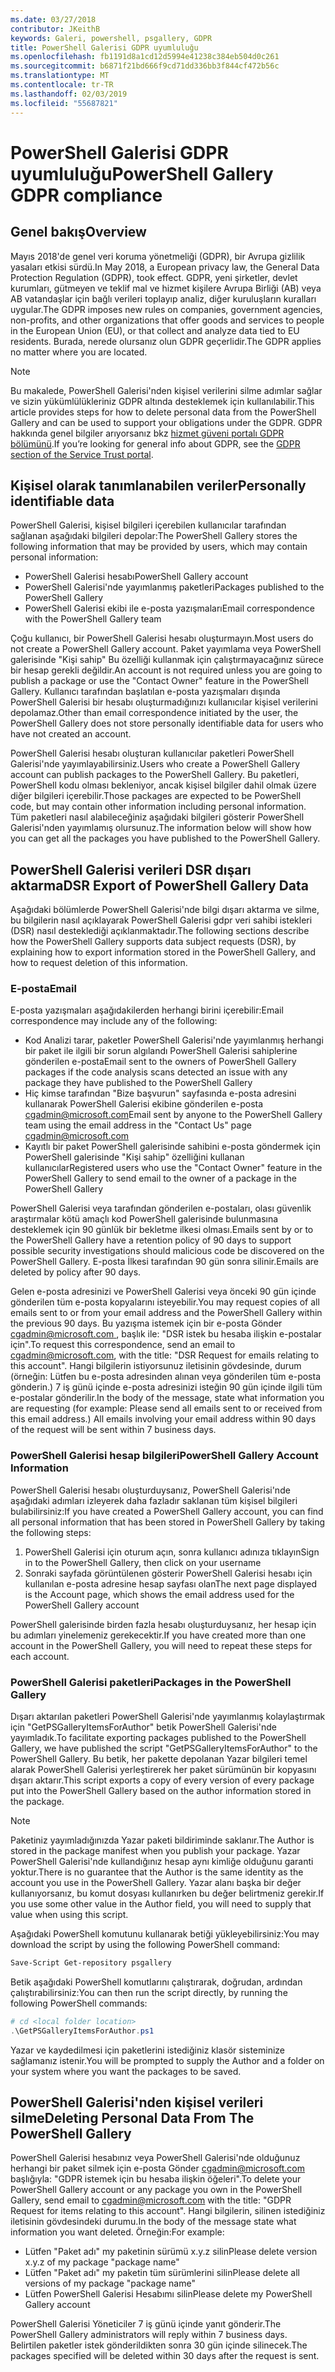 ```yaml
---
ms.date: 03/27/2018
contributor: JKeithB
keywords: Galeri, powershell, psgallery, GDPR
title: PowerShell Galerisi GDPR uyumluluğu
ms.openlocfilehash: fb1191d8a1cd12d5994e41238c384eb504d0c261
ms.sourcegitcommit: b6871f21bd666f9cd71dd336bb3f844cf472b56c
ms.translationtype: MT
ms.contentlocale: tr-TR
ms.lasthandoff: 02/03/2019
ms.locfileid: "55687821"
---
```

# <a name="powershell-gallery-gdpr-compliance"></a><span data-ttu-id="178cb-103">PowerShell Galerisi GDPR uyumluluğu</span><span class="sxs-lookup"><span data-stu-id="178cb-103">PowerShell Gallery GDPR compliance</span></span>

## <a name="overview"></a><span data-ttu-id="178cb-104">Genel bakış</span><span class="sxs-lookup"><span data-stu-id="178cb-104">Overview</span></span>

<span data-ttu-id="178cb-105">Mayıs 2018'de genel veri koruma yönetmeliği (GDPR), bir Avrupa gizlilik yasaları etkisi sürdü.</span><span class="sxs-lookup"><span data-stu-id="178cb-105">In May 2018, a European privacy law, the General Data Protection Regulation (GDPR), took effect.</span></span>
<span data-ttu-id="178cb-106">GDPR, yeni şirketler, devlet kurumları, gütmeyen ve teklif mal ve hizmet kişilere Avrupa Birliği (AB) veya AB vatandaşlar için bağlı verileri toplayıp analiz, diğer kuruluşların kuralları uygular.</span><span class="sxs-lookup"><span data-stu-id="178cb-106">The GDPR imposes new rules on companies, government agencies, non-profits, and other organizations that offer goods and services to people in the European Union (EU), or that collect and analyze data tied to EU residents.</span></span>
<span data-ttu-id="178cb-107">Burada, nerede olursanız olun GDPR geçerlidir.</span><span class="sxs-lookup"><span data-stu-id="178cb-107">The GDPR applies no matter where you are located.</span></span>

> [!NOTE]
> <span data-ttu-id="178cb-108">Bu makalede, PowerShell Galerisi'nden kişisel verilerini silme adımlar sağlar ve sizin yükümlülükleriniz GDPR altında desteklemek için kullanılabilir.</span><span class="sxs-lookup"><span data-stu-id="178cb-108">This article provides steps for how to delete personal data from the PowerShell Gallery and can be used to support your obligations under the GDPR.</span></span> <span data-ttu-id="178cb-109">GDPR hakkında genel bilgiler arıyorsanız bkz [hizmet güveni portalı GDPR bölümünü](https://servicetrust.microsoft.com/ViewPage/GDPRGetStarted).</span><span class="sxs-lookup"><span data-stu-id="178cb-109">If you’re looking for general info about GDPR, see the [GDPR section of the Service Trust portal](https://servicetrust.microsoft.com/ViewPage/GDPRGetStarted).</span></span>

## <a name="personally-identifiable-data"></a><span data-ttu-id="178cb-110">Kişisel olarak tanımlanabilen veriler</span><span class="sxs-lookup"><span data-stu-id="178cb-110">Personally identifiable data</span></span>

<span data-ttu-id="178cb-111">PowerShell Galerisi, kişisel bilgileri içerebilen kullanıcılar tarafından sağlanan aşağıdaki bilgileri depolar:</span><span class="sxs-lookup"><span data-stu-id="178cb-111">The PowerShell Gallery stores the following information that may be provided by users, which may contain personal information:</span></span>

- <span data-ttu-id="178cb-112">PowerShell Galerisi hesabı</span><span class="sxs-lookup"><span data-stu-id="178cb-112">PowerShell Gallery account</span></span>
- <span data-ttu-id="178cb-113">PowerShell Galerisi'nde yayımlanmış paketleri</span><span class="sxs-lookup"><span data-stu-id="178cb-113">Packages published to the PowerShell Gallery</span></span>
- <span data-ttu-id="178cb-114">PowerShell Galerisi ekibi ile e-posta yazışmaları</span><span class="sxs-lookup"><span data-stu-id="178cb-114">Email correspondence with the PowerShell Gallery team</span></span>

<span data-ttu-id="178cb-115">Çoğu kullanıcı, bir PowerShell Galerisi hesabı oluşturmayın.</span><span class="sxs-lookup"><span data-stu-id="178cb-115">Most users do not create a PowerShell Gallery account.</span></span>
<span data-ttu-id="178cb-116">Paket yayımlama veya PowerShell galerisinde "Kişi sahip" Bu özelliği kullanmak için çalıştırmayacağınız sürece bir hesap gerekli değildir.</span><span class="sxs-lookup"><span data-stu-id="178cb-116">An account is not required unless you are going to publish a package or use the "Contact Owner" feature in the PowerShell Gallery.</span></span>
<span data-ttu-id="178cb-117">Kullanıcı tarafından başlatılan e-posta yazışmaları dışında PowerShell Galerisi bir hesabı oluşturmadığınızı kullanıcılar kişisel verilerini depolamaz.</span><span class="sxs-lookup"><span data-stu-id="178cb-117">Other than email correspondence initiated by the user, the PowerShell Gallery does not store personally identifiable data for users who have not created an account.</span></span>

<span data-ttu-id="178cb-118">PowerShell Galerisi hesabı oluşturan kullanıcılar paketleri PowerShell Galerisi'nde yayımlayabilirsiniz.</span><span class="sxs-lookup"><span data-stu-id="178cb-118">Users who create a PowerShell Gallery account can publish packages to the PowerShell Gallery.</span></span>
<span data-ttu-id="178cb-119">Bu paketleri, PowerShell kodu olması bekleniyor, ancak kişisel bilgiler dahil olmak üzere diğer bilgileri içerebilir.</span><span class="sxs-lookup"><span data-stu-id="178cb-119">Those packages are expected to be PowerShell code, but may contain other information including personal information.</span></span>
<span data-ttu-id="178cb-120">Tüm paketleri nasıl alabileceğiniz aşağıdaki bilgileri gösterir PowerShell Galerisi'nden yayımlamış olursunuz.</span><span class="sxs-lookup"><span data-stu-id="178cb-120">The information below will show how you can get all the packages you have published to the PowerShell Gallery.</span></span>

## <a name="dsr-export-of-powershell-gallery-data"></a><span data-ttu-id="178cb-121">PowerShell Galerisi verileri DSR dışarı aktarma</span><span class="sxs-lookup"><span data-stu-id="178cb-121">DSR Export of PowerShell Gallery Data</span></span>

<span data-ttu-id="178cb-122">Aşağıdaki bölümlerde PowerShell Galerisi'nde bilgi dışarı aktarma ve silme, bu bilgilerin nasıl açıklayarak PowerShell Galerisi gdpr veri sahibi istekleri (DSR) nasıl desteklediği açıklanmaktadır.</span><span class="sxs-lookup"><span data-stu-id="178cb-122">The following sections describe how the PowerShell Gallery supports data subject requests (DSR), by explaining how to export information stored in the PowerShell Gallery, and how to request deletion of this information.</span></span>

### <a name="email"></a><span data-ttu-id="178cb-123">E-posta</span><span class="sxs-lookup"><span data-stu-id="178cb-123">Email</span></span>

<span data-ttu-id="178cb-124">E-posta yazışmaları aşağıdakilerden herhangi birini içerebilir:</span><span class="sxs-lookup"><span data-stu-id="178cb-124">Email correspondence may include any of the following:</span></span>

- <span data-ttu-id="178cb-125">Kod Analizi tarar, paketler PowerShell Galerisi'nde yayımlanmış herhangi bir paket ile ilgili bir sorun algılandı PowerShell Galerisi sahiplerine gönderilen e-posta</span><span class="sxs-lookup"><span data-stu-id="178cb-125">Email sent to the owners of PowerShell Gallery packages if the code analysis scans detected an issue with any package they have published to the PowerShell Gallery</span></span>
- <span data-ttu-id="178cb-126">Hiç kimse tarafından "Bize başvurun" sayfasında e-posta adresini kullanarak PowerShell Galerisi ekibine gönderilen e-posta [cgadmin@microsoft.com](mailto:cgadmin@microsoft.com)</span><span class="sxs-lookup"><span data-stu-id="178cb-126">Email sent by anyone to the PowerShell Gallery team using the email address in the "Contact Us" page [cgadmin@microsoft.com](mailto:cgadmin@microsoft.com)</span></span>
- <span data-ttu-id="178cb-127">Kayıtlı bir paket PowerShell galerisinde sahibini e-posta göndermek için PowerShell galerisinde "Kişi sahip" özelliğini kullanan kullanıcılar</span><span class="sxs-lookup"><span data-stu-id="178cb-127">Registered users who use the "Contact Owner" feature in the PowerShell Gallery to send email to the owner of a package in the PowerShell Gallery</span></span>

<span data-ttu-id="178cb-128">PowerShell Galerisi veya tarafından gönderilen e-postaları, olası güvenlik araştırmalar kötü amaçlı kod PowerShell galerisinde bulunmasına desteklemek için 90 günlük bir bekletme ilkesi olması.</span><span class="sxs-lookup"><span data-stu-id="178cb-128">Emails sent by or to the PowerShell Gallery have a retention policy of 90 days to support possible security investigations should malicious code be discovered on the PowerShell Gallery.</span></span>
<span data-ttu-id="178cb-129">E-posta İlkesi tarafından 90 gün sonra silinir.</span><span class="sxs-lookup"><span data-stu-id="178cb-129">Emails are deleted by policy after 90 days.</span></span>

<span data-ttu-id="178cb-130">Gelen e-posta adresinizi ve PowerShell Galerisi veya önceki 90 gün içinde gönderilen tüm e-posta kopyalarını isteyebilir.</span><span class="sxs-lookup"><span data-stu-id="178cb-130">You may request copies of all emails sent to or from your email address and the PowerShell Gallery within the previous 90 days.</span></span>
<span data-ttu-id="178cb-131">Bu yazışma istemek için bir e-posta Gönder [ cgadmin@microsoft.com ](mailto:cgadmin@microsoft.com), başlık ile: "DSR istek bu hesaba ilişkin e-postalar için".</span><span class="sxs-lookup"><span data-stu-id="178cb-131">To request this correspondence, send an email to [cgadmin@microsoft.com](mailto:cgadmin@microsoft.com), with the title: "DSR Request for emails relating to this account".</span></span>
<span data-ttu-id="178cb-132">Hangi bilgilerin istiyorsunuz iletisinin gövdesinde, durum (örneğin: Lütfen bu e-posta adresinden alınan veya gönderilen tüm e-posta gönderin.) 7 iş günü içinde e-posta adresinizi isteğin 90 gün içinde ilgili tüm e-postalar gönderilir.</span><span class="sxs-lookup"><span data-stu-id="178cb-132">In the body of the message, state what information you are requesting (for example: Please send all emails sent to or received from this email address.) All emails involving your email address within 90 days of the request will be sent within 7 business days.</span></span>

### <a name="powershell-gallery-account-information"></a><span data-ttu-id="178cb-133">PowerShell Galerisi hesap bilgileri</span><span class="sxs-lookup"><span data-stu-id="178cb-133">PowerShell Gallery Account Information</span></span>

<span data-ttu-id="178cb-134">PowerShell Galerisi hesabı oluşturduysanız, PowerShell Galerisi'nde aşağıdaki adımları izleyerek daha fazladır saklanan tüm kişisel bilgileri bulabilirsiniz:</span><span class="sxs-lookup"><span data-stu-id="178cb-134">If you have created a PowerShell Gallery account, you can find all personal information that has been stored in PowerShell Gallery by taking the following steps:</span></span>

1. <span data-ttu-id="178cb-135">PowerShell Galerisi için oturum açın, sonra kullanıcı adınıza tıklayın</span><span class="sxs-lookup"><span data-stu-id="178cb-135">Sign in to the PowerShell Gallery, then click on your username</span></span>
2. <span data-ttu-id="178cb-136">Sonraki sayfada görüntülenen gösterir PowerShell Galerisi hesabı için kullanılan e-posta adresine hesap sayfası olan</span><span class="sxs-lookup"><span data-stu-id="178cb-136">The next page displayed is the Account page, which shows the email address used for the PowerShell Gallery account</span></span>

<span data-ttu-id="178cb-137">PowerShell galerisinde birden fazla hesabı oluşturduysanız, her hesap için bu adımları yinelemeniz gerekecektir.</span><span class="sxs-lookup"><span data-stu-id="178cb-137">If you have created more than one account in the PowerShell Gallery, you will need to repeat these steps for each account.</span></span>

### <a name="packages-in-the-powershell-gallery"></a><span data-ttu-id="178cb-138">PowerShell Galerisi paketleri</span><span class="sxs-lookup"><span data-stu-id="178cb-138">Packages in the PowerShell Gallery</span></span>

<span data-ttu-id="178cb-139">Dışarı aktarılan paketleri PowerShell Galerisi'nde yayımlanmış kolaylaştırmak için "GetPSGalleryItemsForAuthor" betik PowerShell Galerisi'nde yayımladık.</span><span class="sxs-lookup"><span data-stu-id="178cb-139">To facilitate exporting packages published to the PowerShell Gallery, we have published the script "GetPSGalleryItemsForAuthor" to the PowerShell Gallery.</span></span>
<span data-ttu-id="178cb-140">Bu betik, her pakette depolanan Yazar bilgileri temel alarak PowerShell Galerisi yerleştirerek her paket sürümünün bir kopyasını dışarı aktarır.</span><span class="sxs-lookup"><span data-stu-id="178cb-140">This script exports a copy of every version of every package put into the PowerShell Gallery based on the author information stored in the package.</span></span>

> [!NOTE]
> <span data-ttu-id="178cb-141">Paketiniz yayımladığınızda Yazar paketi bildiriminde saklanır.</span><span class="sxs-lookup"><span data-stu-id="178cb-141">The Author is stored in the package manifest when you publish your package.</span></span>
> <span data-ttu-id="178cb-142">Yazar PowerShell Galerisi'nde kullandığınız hesap aynı kimliğe olduğunu garanti yoktur.</span><span class="sxs-lookup"><span data-stu-id="178cb-142">There is no guarantee that the Author is the same identity as the account you use in the PowerShell Gallery.</span></span>
> <span data-ttu-id="178cb-143">Yazar alanı başka bir değer kullanıyorsanız, bu komut dosyası kullanırken bu değer belirtmeniz gerekir.</span><span class="sxs-lookup"><span data-stu-id="178cb-143">If you use some other value in the Author field, you will need to supply that value when using this script.</span></span>

<span data-ttu-id="178cb-144">Aşağıdaki PowerShell komutunu kullanarak betiği yükleyebilirsiniz:</span><span class="sxs-lookup"><span data-stu-id="178cb-144">You may download the script by using the following PowerShell command:</span></span>

```powershell
Save-Script Get-repository psgallery
```

<span data-ttu-id="178cb-145">Betik aşağıdaki PowerShell komutlarını çalıştırarak, doğrudan, ardından çalıştırabilirsiniz:</span><span class="sxs-lookup"><span data-stu-id="178cb-145">You can then run the script directly, by running the following PowerShell commands:</span></span>

```powershell
# cd <local folder location>
.\GetPSGalleryItemsForAuthor.ps1
```

<span data-ttu-id="178cb-146">Yazar ve kaydedilmesi için paketlerini istediğiniz klasör sisteminize sağlamanız istenir.</span><span class="sxs-lookup"><span data-stu-id="178cb-146">You will be prompted to supply the Author and a folder on your system where you want the packages to be saved.</span></span>

## <a name="deleting-personal-data-from-the-powershell-gallery"></a><span data-ttu-id="178cb-147">PowerShell Galerisi'nden kişisel verileri silme</span><span class="sxs-lookup"><span data-stu-id="178cb-147">Deleting Personal Data From The PowerShell Gallery</span></span>

<span data-ttu-id="178cb-148">PowerShell Galerisi hesabınız veya PowerShell Galerisi'nde olduğunuz herhangi bir paket silmek için e-posta Gönder cgadmin@microsoft.com başlığıyla: "GDPR istemek için bu hesaba ilişkin öğeleri".</span><span class="sxs-lookup"><span data-stu-id="178cb-148">To delete your PowerShell Gallery account or any package you own in the PowerShell Gallery, send email to cgadmin@microsoft.com with the title: "GDPR Request for items relating to this account".</span></span>
<span data-ttu-id="178cb-149">Hangi bilgilerin, silinen istediğiniz iletisinin gövdesindeki durumu.</span><span class="sxs-lookup"><span data-stu-id="178cb-149">In the body of the message state what information you want deleted.</span></span> <span data-ttu-id="178cb-150">Örneğin:</span><span class="sxs-lookup"><span data-stu-id="178cb-150">For example:</span></span>

- <span data-ttu-id="178cb-151">Lütfen "Paket adı" my paketinin sürümü x.y.z silin</span><span class="sxs-lookup"><span data-stu-id="178cb-151">Please delete version x.y.z of my package "package name"</span></span>
- <span data-ttu-id="178cb-152">Lütfen "Paket adı" my paketin tüm sürümlerini silin</span><span class="sxs-lookup"><span data-stu-id="178cb-152">Please delete all versions of my package "package name"</span></span>
- <span data-ttu-id="178cb-153">Lütfen PowerShell Galerisi Hesabımı silin</span><span class="sxs-lookup"><span data-stu-id="178cb-153">Please delete my PowerShell Gallery account</span></span>

<span data-ttu-id="178cb-154">PowerShell Galerisi Yöneticiler 7 iş günü içinde yanıt gönderir.</span><span class="sxs-lookup"><span data-stu-id="178cb-154">The PowerShell Gallery administrators will reply within 7 business days.</span></span>
<span data-ttu-id="178cb-155">Belirtilen paketler istek gönderildikten sonra 30 gün içinde silinecek.</span><span class="sxs-lookup"><span data-stu-id="178cb-155">The packages specified will be deleted within 30 days after the request is sent.</span></span>
